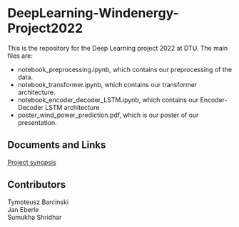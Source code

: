 # DeepLearning-Windenergy-Project2022
This is the repository for the Deep Learning project 2022 at DTU.
The main files are:
* notebook_preprocessing.ipynb, which contains our preprocessing of the data.
* notebook_transformer.ipynb, which contains our transformer architecture.
* notebook_encoder_decoder_LSTM.ipynb, which contains our Encoder-Decoder LSTM architecture
* poster_wind_power_prediction.pdf, which is our poster of our presentation.


## Documents and Links

[Project synopsis](https://docs.google.com/document/d/1sX7zg5gI7iybi_oliVDsG7LPZ-aQ342H4vZHodTKxok/edit)<br>

## Contributors
Tymoteusz Barcinski<br>
Jan Eberle<br>
Sumukha Shridhar<br>
